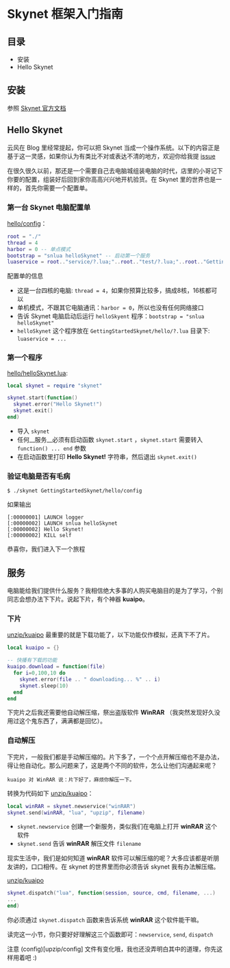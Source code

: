 # Skynet 框架入门指南

## 目录

* 安装
* Hello Skynet

## 安装
参照 [Skynet 官方文档](https://github.com/cloudwu/skynet)

## Hello Skynet
云风在 Blog 里经常提起，你可以把 Skynet 当成一个操作系统。以下的内容正是基于这一灵感，如果你认为有类比不对或表达不清的地方，欢迎你给我提 [issue](https://github.com/lintide/GettingStartedSkynet/issues/new)

在很久很久以前，那还是一个需要自己去电脑城组装电脑的时代，店里的小哥记下你要的配置，组装好后回到家你高高兴兴地开机验货。在 Skynet 里的世界也是一样的，首先你需要一个配置单。

### 第一台 Skynet 电脑配置单
[hello/config](hello/config)：

```lua
root = "./"
thread = 4
harbor = 0 -- 单点模式
bootstrap = "snlua helloSkynet"	-- 启动第一个服务
luaservice = root.."service/?.lua;"..root.."test/?.lua;"..root.."GettingStartedSkynet/hello/?.lua"
```

配置单的信息

* 这是一台四核的电脑: `thread = 4`，如果你预算比较多，搞成8核，16核都可以
* 单机模式，不跟其它电脑通讯：`harbor = 0`，所以也没有任何网络接口
* 告诉 Skynet 电脑启动后运行 `helloSkyent` 程序：`bootstrap = "snlua helloSkynet"`
* `helloSkynet` 这个程序放在 `GettingStartedSkynet/hello/?.lua` 目录下: `luaservice = ...`


### 第一个程序
[hello/helloSkynet.lua](hello/helloSkynet.lua):

 ```lua
 local skynet = require "skynet"

 skynet.start(function()
   skynet.error("Hello Skynet!")
   skynet.exit()
 end)
 ```

* 导入 `skynet`
* 任何__服务__必须有启动函数 `skynet.start` ，`skynet.start` 需要转入 `function() ... end` 参数
* 在启动函数里打印 __Hello Skynet!__ 字符串，然后退出 `skynet.exit()`

### 验证电脑是否有毛病
```
$ ./skynet GettingStartedSkynet/hello/config
```

如果输出
```
[:00000001] LAUNCH logger
[:00000002] LAUNCH snlua helloSkynet
[:00000002] Hello Skynet!
[:00000002] KILL self
```

恭喜你，我们进入下一个旅程

## 服务
电脑能给我们提供什么服务？我相信绝大多事的人购买电脑目的是为了学习，个别同志会想办法下下片。说起下片，有个神器 __kuaipo__。

### 下片
[unzip/kuaipo](unzip/kuaipo.lua) 最重要的就是下载功能了，以下功能仅作模拟，还真下不了片。

```lua
local kuaipo = {}

-- 快播有下载的功能
kuaipo.download = function(file)
  for i=0,100,10 do
    skynet.error(file .. " downloading... %" .. i)
    skynet.sleep(10)
  end
end
```

下完片之后我还需要他自动解压缩，祭出盗版软件 __WinRAR__ （我突然发现好久没用过这个鬼东西了，满满都是回忆）。

### 自动解压
下完片，一般我们都是手动解压缩的。片下多了，一个个点开解压缩也不是办法，得让他自动化。那么问题来了，这是两个不同的软件，怎么让他们沟通起来呢？

```
kuaipo 对 WinRAR 说：片下好了，麻烦你解压一下。
```

转换为代码如下 [unzip/kuaipo](unzip/kuaipo.lua)：
```lua
local winRAR = skynet.newservice("winRAR")
skynet.send(winRAR, "lua", "upzip", filename)
```

* `skynet.newservice` 创建一个新服务，类似我们在电脑上打开 __winRAR__ 这个软件
* `skynet.send` 告诉 __winRAR__ 解压文件 `filename`

现实生活中，我们是如何知道 __winRAR__ 软件可以解压缩的呢？大多应该都是听朋友讲的，口口相传。在 skynet 的世界里而你必须告诉 skynet 我有办法解压缩。

[unzip/kuaipo](unzip/kuaipo.lua)
```lua
skynet.dispatch("lua", function(session, source, cmd, filename, ...)
...
end)
```

你必须通过 `skynet.dispatch` 函数来告诉系统 __winRAR__ 这个软件能干嘛。

读完这一小节，你只要好好理解这三个函数即可：`newservice`, `send`, `dispatch`

注意 (config)[upzip/config] 文件有变化哦，我也还没弄明白其中的道理，你先这样用着吧 :)
